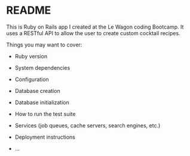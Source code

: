 # README

This is Ruby on Rails app I created at the Le Wagon coding Bootcamp. It uses a RESTful API to allow the user to create custom cocktail recipes.

Things you may want to cover:

* Ruby version

* System dependencies

* Configuration

* Database creation

* Database initialization

* How to run the test suite

* Services (job queues, cache servers, search engines, etc.)

* Deployment instructions

* ...
